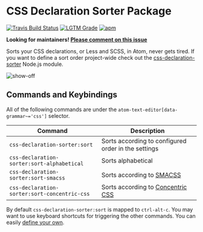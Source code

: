 # CSS Declaration Sorter Package
[![Travis Build Status][travis-badge]][travis]
[![LGTM Grade][lgtm-badge]][lgtm]
[![apm][apm-badge]][apm]

**Looking for maintainers! [Please comment on this issue](https://github.com/Siilwyn/css-declaration-sorter-atom/issues/129)**

Sorts your CSS declarations, or Less and SCSS, in Atom, never gets tired. If you want to define a sort order project-wide check out the [css-declaration-sorter](https://github.com/Siilwyn/css-declaration-sorter#readme) Node.js module.

![show-off](https://raw.githubusercontent.com/Siilwyn/css-declaration-sorter-atom/master/show-off.gif)

## Commands and Keybindings
All of the following commands are under the `atom-text-editor[data-grammar~='css']` selector.

|Command|Description|
|-------|-----------|
|`css-declaration-sorter:sort`|Sorts according to configured order in the settings|
|`css-declaration-sorter:sort-alphabetical`|Sorts alphabetical|
|`css-declaration-sorter:sort-smacss`|Sorts according to [SMACSS](https://smacss.com/book/formatting#grouping)|
|`css-declaration-sorter:sort-concentric-css`|Sorts according to [Concentric CSS](https://github.com/brandon-rhodes/Concentric-CSS)|

By default `css-declaration-sorter:sort` is mapped to `ctrl-alt-c`. You may want to use keyboard shortcuts for triggering the other commands. You can easily [define your own](http://flight-manual.atom.io/using-atom/sections/basic-customization/#_customizing_keybindings).

[travis]: https://travis-ci.com/Siilwyn/css-declaration-sorter-atom
[travis-badge]: https://api.travis-ci.com/Siilwyn/css-declaration-sorter-atom.svg
[lgtm]: https://lgtm.com/projects/g/Siilwyn/css-declaration-sorter-atom/
[lgtm-badge]: https://tiny-shields.voorhoede.workers.dev/service/lgtm/grade/javascript/g/Siilwyn/css-declaration-sorter-atom
[apm]: https://atom.io/packages/css-declaration-sorter
[apm-badge]: https://img.shields.io/apm/v/css-declaration-sorter
